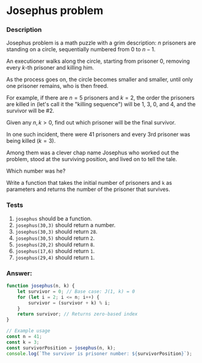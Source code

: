 # Josephus problem

### Description

Josephus problem is a math puzzle with a grim description: $n$ prisoners are standing on a circle, sequentially numbered from $0$ to $n-1$.

An executioner walks along the circle, starting from prisoner $0$, removing every $k$-th prisoner and killing him.

As the process goes on, the circle becomes smaller and smaller, until only one prisoner remains, who is then freed.

For example, if there are $n=5$ prisoners and $k=2$, the order the prisoners are killed in (let's call it the "killing sequence") will be 1, 3, 0, and 4, and the survivor will be #2.

Given any $n, k > 0$, find out which prisoner will be the final survivor.

In one such incident, there were 41 prisoners and every 3rd prisoner was being killed ($k=3$).

Among them was a clever chap name Josephus who worked out the problem, stood at the surviving position, and lived on to tell the tale.

Which number was he?

Write a function that takes the initial number of prisoners and `k` as parameters and returns the number of the prisoner that survives.

### Tests 

1. `josephus` should be a function.
2. `josephus(30,3)` should return a number.
3. `josephus(30,3)` should return `28`.
4. `josephus(30,5)` should return `2`.
5. `josephus(20,2)` should return `8`.
6. `josephus(17,6)` should return `1`.
7. `josephus(29,4)` should return `1`.

### Answer:

```javascript
function josephus(n, k) {
    let survivor = 0; // Base case: J(1, k) = 0
    for (let i = 2; i <= n; i++) {
        survivor = (survivor + k) % i;
    }
    return survivor; // Returns zero-based index
}

// Example usage
const n = 41;
const k = 3;
const survivorPosition = josephus(n, k);
console.log(`The survivor is prisoner number: ${survivorPosition}`);
```